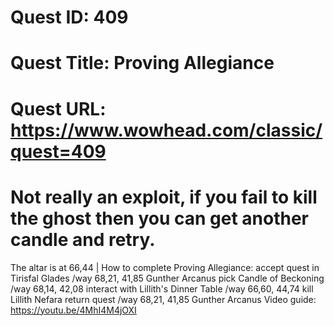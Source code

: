 # Quest ID: 409
# Quest Title: Proving Allegiance
# Quest URL: https://www.wowhead.com/classic/quest=409
# Not really an exploit, if you fail to kill the ghost then you can get another candle and retry.

The altar is at 66,44 | How to complete  Proving Allegiance:
accept quest in Tirisfal Glades /way 68,21, 41,85 Gunther Arcanus
pick  Candle of Beckoning /way 68,14, 42,08
interact with Lillith's Dinner Table /way 66,60, 44,74
kill Lillith Nefara
return quest /way 68,21, 41,85 Gunther Arcanus
Video guide: https://youtu.be/4MhI4M4jOXI